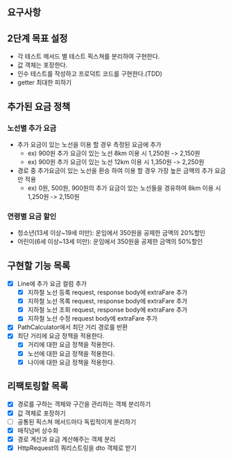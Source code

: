 ## 요구사항

## 2단계 목표 설정
- 각 테스트 메서드 별 테스트 픽스쳐를 분리하여 구현한다.
- 값 객체는 포장한다.
- 인수 테스트를 작성하고 프로덕트 코드를 구현한다.(TDD)
- getter 최대한 피하기

## 추가된 요금 정책
### 노선별 추가 요금
- 추가 요금이 있는 노선을 이용 할 경우 측정된 요금에 추가
  - ex) 900원 추가 요금이 있는 노선 8km 이용 시 1,250원 -> 2,150원
  - ex) 900원 추가 요금이 있는 노선 12km 이용 시 1,350원 -> 2,250원
- 경로 중 추가요금이 있는 노선을 환승 하여 이용 할 경우 가장 높은 금액의 추가 요금만 적용
  - ex) 0원, 500원, 900원의 추가 요금이 있는 노선들을 경유하여 8km 이용 시 1,250원 -> 2,150원 

### 연령별 요금 할인
- 청소년(13세 이상~19세 미만): 운임에서 350원을 공제한 금액의 20%할인
- 어린이(6세 이상~13세 미만): 운임에서 350원을 공제한 금액의 50%할인

## 구현할 기능 목록
- [x] Line에 추가 요금 컬럼 추가
  - [x] 지하철 노선 등록 request, response body에 extraFare 추가
  - [x] 지하철 노선 목록 request, response body에 extraFare 추가
  - [x] 지하철 노선 조회 request, response body에 extraFare 추가
  - [x] 지하철 노선 수정 request body에 extraFare 추가
- [x] PathCalculator에서 최단 거리 경로를 반환
- [x] 최단 거리에 요금 정책을 적용한다.
  - [x] 거리에 대한 요금 정책을 적용한다.
  - [x] 노선에 대한 요금 정책을 적용한다.
  - [x] 나이에 대한 요금 정책을 적용한다.

## 리팩토링할 목록
- [x] 경로를 구하는 객체와 구간을 관리하는 객체 분리하기
- [x] 값 객체로 포장하기
- [ ] 공통된 픽스쳐 메서드마다 독립적이게 분리하기
- [x] 매직넘버 상수화
- [x] 경로 계산과 요금 계산해주는 객체 분리
- [x] HttpRequest의 쿼리스트링을 dto 객체로 받기
